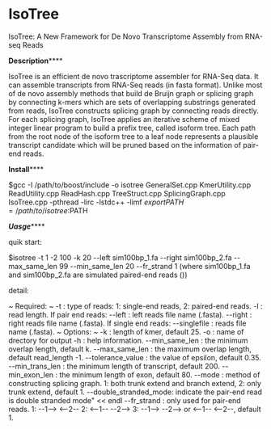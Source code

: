 # IsoTree
IsoTree: A New Framework for De Novo Transcriptome Assembly from RNA-seq Reads

********************Description************************

IsoTree is an efficient de novo trascriptome assembler for RNA-Seq data. It can assemble transcripts from RNA-Seq reads (in fasta format). Unlike most of de novo assembly methods that build de Bruijn graph or splicing graph by connecting k-mers which are sets of overlapping substrings generated from reads, IsoTree constructs splicing graph by connecting reads directly. For each splicing graph, IsoTree applies an iterative scheme of mixed integer linear program to build a prefix tree, called isoform tree. Each path from the root node of the isoform tree to a leaf node represents a plausible transcript candidate which will be pruned based on the information of pair-end reads. 

**********************Install**************************

$gcc -I /path/to/boost/include -o isotree GeneralSet.cpp KmerUtility.cpp ReadUtility.cpp ReadHash.cpp TreeStruct.cpp SplicingGraph.cpp IsoTree.cpp -pthread -lirc -lstdc++ -limf
$export PATH=/path/to/isotree:$PATH

***********************Uasge***************************

quik start:

$isotree -t 1 -2 100 -k 20 --left sim100bp_1.fa --right sim100bp_2.fa --max_same_len 99 --min_same_len 20 --fr_strand 1
(where sim100bp_1.fa and sim100bp_2.fa are simulated paired-end reads ())

detail:

~ Required: ~ 
	 -t <int>: type of reads: 1: single-end reads,  2: paired-end reads.
	 -l <int>: read length. 
If pair end reads: 
	 --left <string>: left reads file name (.fasta). 
	 --right <string>: right reads file name (.fasta). 
If single end reads: 
	 --singlefile <string>: reads file name (.fasta).
 ~ Options: ~
	-k <int>: length of kmer, default 25. 
	-o <string>: name of drectory for output
	-h : help information. 
	--min_same_len <int>: the minimum overlap length, default k. 
	--max_same_len <int>: the maximum overlap length, default read_length -1.
	--tolerance_value <float>: the value of epsilon, default 0.35. 
	--min_trans_len <int>: the minimum length of transcript, default 200.
	--min_exon_len <int>: the minimum length of exon, default 80.
  --mode <int>: method of constructing splicing graph. 1: both trunk extend and branch extend, 2: only trunk extend, default 1. 
  --double_stranded_mode: indicate the pair-end read is double stranded mode" << endl
	--fr_strand <int>: only used for pair-end reads. 1: --1--> <--2--  2: <--1-- --2-->  3: --1--> --2--> or <--1-- <--2--, default 1.
		
